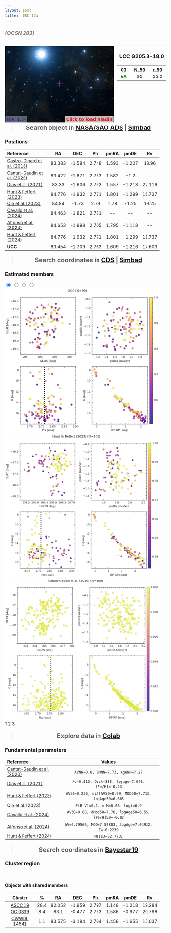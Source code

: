 ```yaml
---
layout: post
title:  UBC 17a
---
```

<h3><span style="color: #808080;"><i>(OCSN 283)</i></span></h3><div style="display: flex; justify-content: space-between; width:720px;height:250px">
<div style="text-align: center;">

<!-- Static image + data attributes for FOV and target -->
<img id="aladin_img"
     data-umami-event="aladin_load"
     src="https://raw.githubusercontent.com/ucc23/Q3N/main/plots/aladin/ubc17a.webp"
     alt="Click to load Aladin Lite" 
     style="width:355px;height:250px; cursor: pointer;"
     data-fov="1.84" 
     data-target="83.454 -1.709"/>
<!-- Div to contain Aladin Lite viewer -->
<div id="aladin-lite-div" style="width:355px;height:250px;display:none;"></div>
<!-- Aladin Lite script (will be loaded after the image is clicked) -->
<script src="{{ site.baseurl }}/scripts/aladin_load.js"></script>

</div>
<!-- Left block -->

<table style="width:355px;height:250px;">
  <!-- Row 1 (title) -->
  <tr>
    <td colspan="5"><h3>UCC G205.3-18.0</h3></td>
  </tr>
  <!-- Row 2 -->
  <tr>
    <th style="text-align: center;"><a href="https://ucc.ar/faq#what-is-the-c3-parameter" title="Combined class">C3</a></th>
    <th style="text-align: center;"><div title="Stars with membership probability >50%">N_50</div></th>
    <th style="text-align: center;"><div title="Radius that contains half the members [arcmin]">r_50</div></th>
  </tr>
  <!-- Row 3 -->
  <tr>
    <td style="text-align: center;"><span style="color: green; font-weight: bold;">A</span><span style="color: green; font-weight: bold;">A</span></td>
    <td style="text-align: center;">95</td>
    <td style="text-align: center;">55.2</td>
  </tr>
</table>
</div>

> <p style="text-align:center; font-weight: bold; font-size:20px">Search object in <a data-umami-event="nasa_search" href="https://ui.adsabs.harvard.edu/search/q=%20collection%3Aastronomy%20body%3A%22UBC%2017a%22&sort=date%20desc%2C%20bibcode%20desc&p_=0" target="_blank">NASA/SAO ADS</a> | <a data-umami-event="simbad_search" href="https://simbad.cds.unistra.fr/simbad/sim-id-refs?Ident=ubc17a" target="_blank">Simbad</a></p>


### Positions

| Reference    | RA    | DEC   | Plx  | pmRA  | pmDE   |  Rv  |
| :---         | :---: | :---: | :---: | :---: | :---: | :---: |
|[Castro-Ginard et al. (2018)](https://ui.adsabs.harvard.edu/abs/2018A%26A...618A..59C) | 83.383 | -1.584 | 2.748 | 1.593 | -1.207 | 18.96 |
|[Cantat-Gaudin et al. (2020)](https://ui.adsabs.harvard.edu/abs/2020A%26A...640A...1C) | 83.422 | -1.671 | 2.753 | 1.582 | -1.2 | -- |
|[Dias et al. (2021)](https://ui.adsabs.harvard.edu/abs/2021MNRAS.504..356D) | 83.33 | -1.606 | 2.753 | 1.557 | -1.218 | 22.119 |
|[Hunt & Reffert (2023)](https://ui.adsabs.harvard.edu/abs/2023A%26A...673A.114H) | 84.776 | -1.932 | 2.771 | 1.801 | -1.299 | 11.737 |
|[Qin et al. (2023)](https://ui.adsabs.harvard.edu/abs/2023ApJS..265...12Q) | 84.84 | -1.73 | 2.79 | 1.78 | -1.25 | 19.25 |
|[Cavallo et al. (2024)](https://ui.adsabs.harvard.edu/abs/2024AJ....167...12C) | 84.463 | -1.821 | 2.771 | -- | -- | -- |
|[Alfonso et al. (2024)](https://ui.adsabs.harvard.edu/abs/2024A%26A...689A..18A) | 84.653 | -1.998 | 2.705 | 1.795 | -1.118 | -- |
|[Hunt & Reffert (2024)](https://ui.adsabs.harvard.edu/abs/2024A%26A...686A..42H) | 84.776 | -1.932 | 2.771 | 1.801 | -1.299 | 11.737 |
| **UCC** |83.454 | -1.709 | 2.763 | 1.609 | -1.216 | 17.603 |

> <p style="text-align:center; font-weight: bold; font-size:20px">Search coordinates in <a data-umami-event="cds_coord_search" href="https://cdsportal.u-strasbg.fr/?target=83.454,-1.709" target="_blank">CDS</a> | <a data-umami-event="simbad_coord_search" href="https://simbad.cds.unistra.fr/mobile/object_list.html?coord=83.454%20-1.709&output=json&radius=5&userEntry=ubc17a" target="_blank">Simbad</a></p>

### Estimated members

<div class="carousel">
<input type="radio" name="radio-btn" id="slide1" checked>
<input type="radio" name="radio-btn" id="slide1">
<input type="radio" name="radio-btn" id="slide2">
<input type="radio" name="radio-btn" id="slide3">
<div class="slides">
<div class="slide">
<a href="https://raw.githubusercontent.com/ucc23/Q3N/main/plots/UCC/ubc17a.webp" target="_blank">
<img src="https://raw.githubusercontent.com/ucc23/Q3N/main/plots/UCC/ubc17a.webp" alt="UBC 17a UCC">
</a>
</div>
<div class="slide">
<a href="https://raw.githubusercontent.com/ucc23/Q3N/main/plots/HUNT23/ubc17a.webp" target="_blank">
<img src="https://raw.githubusercontent.com/ucc23/Q3N/main/plots/HUNT23/ubc17a.webp" alt="UBC 17a HUNT23">
</a>
</div>
<div class="slide">
<a href="https://raw.githubusercontent.com/ucc23/Q3N/main/plots/CANTAT20/ubc17a.webp" target="_blank">
<img src="https://raw.githubusercontent.com/ucc23/Q3N/main/plots/CANTAT20/ubc17a.webp" alt="UBC 17a CANTAT20">
</a>
</div>
</div>
<div class="indicators">
<label for="slide1">1</label>
<label for="slide2">2</label>
<label for="slide3">3</label>
</div>
</div>


> <p style="text-align:center; font-weight: bold; font-size:20px">Explore data in <a data-umami-event="colab" href="https://colab.research.google.com/github/ucc23/ucc/blob/main/assets/notebook.ipynb" target="_blank">Colab</a></p>


### Fundamental parameters

| Reference |  Values |
| :---      |  :---:  |
| [Cantat-Gaudin et al. (2020)](https://ui.adsabs.harvard.edu/abs/2020A%26A...640A...1C) | `AVNN=0.8, DMNN=7.73, AgeNN=7.27` |
| [Dias et al. (2021)](https://ui.adsabs.harvard.edu/abs/2021MNRAS.504..356D) | `Av=0.513, Dist=355, logage=7.046, [Fe/H]=-0.23` |
| [Hunt & Reffert (2023)](https://ui.adsabs.harvard.edu/abs/2023A%26A...673A.114H) | `AV50=0.236, diffAV50=0.99, MOD50=7.713, logAge50=6.665` |
| [Qin et al. (2023)](https://ui.adsabs.harvard.edu/abs/2023ApJS..265...12Q) | `E(B-V)=0.1, m-M=8.03, logt=6.9` |
| [Cavallo et al. (2024)](https://ui.adsabs.harvard.edu/abs/2024AJ....167...12C) | `AV50=0.68, dMod50=7.76, logAge50=6.55, [Fe/H]50=-0.02` |
| [Alfonso et al. (2024)](https://ui.adsabs.harvard.edu/abs/2024A%26A...689A..18A) | `AV=0.79566, MOD=7.57803, logAge=7.04932, Z=-0.2239` |
| [Hunt & Reffert (2024)](https://ui.adsabs.harvard.edu/abs/2024A%26A...686A..42H) | `MassJ=52.7732` |

> <p style="text-align:center; font-weight: bold; font-size:20px">Search coordinates in <a data-umami-event="bayestar" href="http://argonaut.skymaps.info/query?lon=205.352%20&lat=-17.777&coordsys=gal&mapname=bayestar2019" target="_blank">Bayestar19</a></p>


### Cluster region

<html lang="en">
  <body>
    <center>
    <div id="plot-params"
         data-oc-name="ubc17a"
         data-ra-center="83.42"
         data-dec-center="-1.67"
         data-rad-deg="55.2"
         data-plx="2.763">
    </div>
    <div id="plot-container">
        <div id="plot"></div>
    </div>
    <script defer type="module" src="{{ site.baseurl }}/scripts/radec_scatter.js"></script>
    </center>
  </body>
</html>
<br>


#### Objects with shared members

| Cluster | <span title="Percentage of members that this OC shares with the ones listed">%</span>   | RA   | DEC   | Plx   | pmRA  | pmDE  | Rv    |
| :---:   | :-: |:---: | :---: | :---: | :---: | :---: | :---: |
|[ASCC 19](/_clusters/ascc19/)| 28.4 | 82.052 | -1.959 | 2.797 | 1.148 | -1.218 | 19.284 |
|[OC 0339](/_clusters/oc0339/)| 8.4 | 83.1 | -0.477 | 2.753 | 1.586 | -0.977 | 20.798 |
|[CWWDL 14541](/_clusters/cwwdl14541/)| 1.1 | 83.575 | -3.184 | 2.764 | 1.458 | -1.655 | 15.037 |